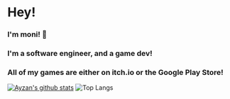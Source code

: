 # Hey!
### I'm moni! 👋
### I'm a software engineer, and a game dev!
### All of my games are either on itch.io or the Google Play Store!
[![Ayzan's github stats](https://github-readme-stats.vercel.app/api?username=monitrr&show_icons=true&theme=tokyonight)](#)
![Top Langs](https://github-readme-stats.vercel.app/api/top-langs/?username=monitrr&show_icons=true&theme=tokyonight)


